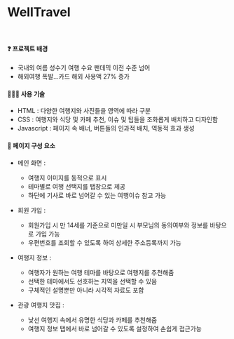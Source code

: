 # WellTravel
&nbsp;
&nbsp;

#### ❓ 프로젝트 배경
- 국내외 여름 성수기 여행 수요 팬데믹 이전 수준 넘어
- 해외여행 폭발…카드 해외 사용액 27% 증가
&nbsp;
&nbsp;

#### 🧙🏻‍♂️ 사용 기술
- HTML : 다양한 여행지와 사진들을 영역에 따라 구분
- CSS : 여행지와 식당 및 카페 추천, 이슈 및 팁들을 조화롭게 배치하고 디자인함
- Javascript : 페이지 속 배너, 버튼들의 인과적 배치, 역동적 효과 생성
&nbsp;
&nbsp;

#### 🧩 페이지 구성 요소
- 메인 화면 :
  - 여행지 이미지를 동적으로 표시
  - 테마별로 여행 선택지를 탭창으로 제공
  - 하단에 기사로 바로 넘어갈 수 있는 여행이슈 참고 가능

- 회원 가입 :
  - 회원가입 시 만 14세를 기준으로 미만일 시 부모님의 동의여부와 정보를 바탕으로 가입 가능 
  - 우편번호를 조회할 수 있도록 하여 상세한 주소등록까지 가능

- 여행지 정보 :
  - 여행자가 원하는 여행 테마를 바탕으로 여행지를 추천해줌
  - 선택한 테마에서도 선호하는 지역을 선택할 수 있음 
  - 구체적인 설명뿐만 아니라 시각적 자료도 포함

- 관광 여행지 맛집 :
  - 낯선 여행지 속에서 유명한 식당과 카페를 추천해줌
  - 여행지 정보 탭에서 바로 넘어갈 수 있도록 설정하여 손쉽게 접근가능
 
